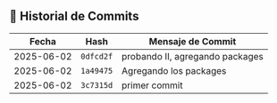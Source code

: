 ## 📜 Historial de Commits

| Fecha       | Hash      | Mensaje de Commit                         |
|-------------|-----------|-------------------------------------------|
| 2025-06-02  | `0dfcd2f` | probando II, agregando packages           |
| 2025-06-02  | `1a49475` | Agregando los packages                    |
| 2025-06-02  | `3c7315d` | primer commit                             |